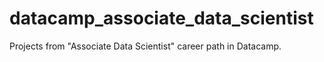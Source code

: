 # datacamp_associate_data_scientist
Projects from "Associate Data Scientist" career path in Datacamp.


